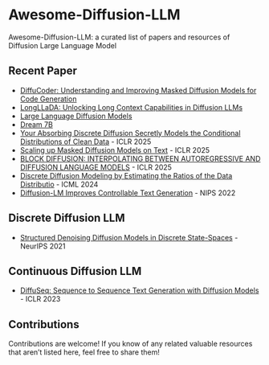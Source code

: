 # Awesome-Diffusion-LLM

Awesome-Diffusion-LLM: a curated list of papers and resources of Diffusion Large Language Model

## Recent Paper
- [DiffuCoder: Understanding and Improving Masked Diffusion Models for Code Generation](https://arxiv.org/abs/2506.20639)
- [LongLLaDA: Unlocking Long Context Capabilities in Diffusion LLMs](https://arxiv.org/abs/2506.14429)
- [Large Language Diffusion Models](https://arxiv.org/abs/2502.09992)
- [Dream 7B](https://hkunlp.github.io/blog/2025/dream)
- [Your Absorbing Discrete Diffusion Secretly Models the Conditional Distributions of Clean Data](https://arxiv.org/abs/2406.03736) - ICLR 2025
- [Scaling up Masked Diffusion Models on Text](https://arxiv.org/abs/2410.18514) - ICLR 2025
- [BLOCK DIFFUSION: INTERPOLATING BETWEEN AUTOREGRESSIVE AND DIFFUSION LANGUAGE MODELS](https://arxiv.org/abs/2503.09573) - ICLR 2025
- [Discrete Diffusion Modeling by Estimating the Ratios of the Data Distributio](https://arxiv.org/abs/2310.16834) - ICML 2024
- [Diffusion-LM Improves Controllable Text Generation](https://arxiv.org/abs/2205.14217) - NIPS 2022

## Discrete Diffusion LLM
- [Structured Denoising Diffusion Models in Discrete State-Spaces](https://arxiv.org/abs/2107.03006) - NeurIPS 2021

## Continuous Diffusion LLM
- [DiffuSeq: Sequence to Sequence Text Generation with Diffusion Models](https://arxiv.org/abs/2210.08933) - ICLR 2023


## Contributions 
Contributions are welcome! If you know of any related valuable resources that aren’t listed here, feel free to share them!
